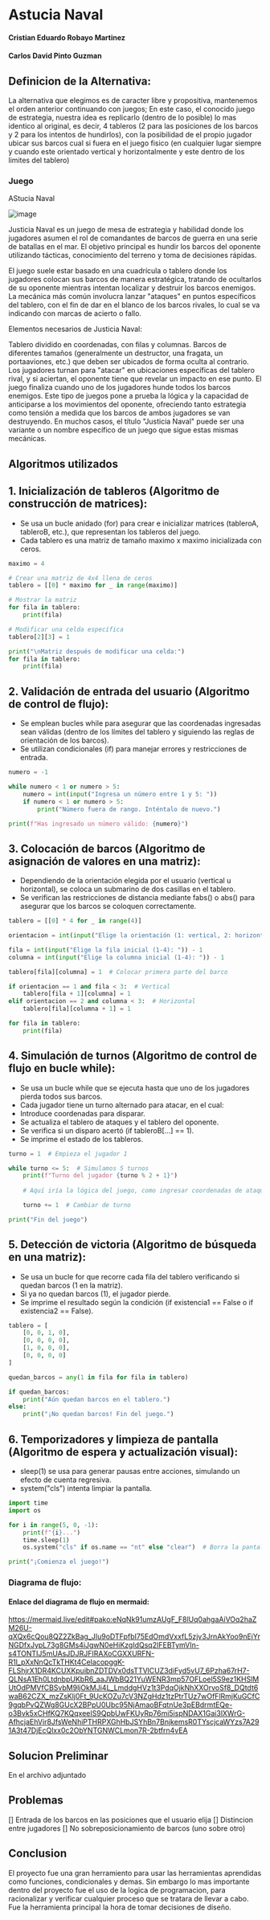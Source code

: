 # Astucia Naval
#### Cristian Eduardo Robayo Martinez
#### Carlos David Pinto Guzman


## Definicion de la Alternativa: 

La alternativa que elegimos es de caracter libre y propositiva, mantenemos el orden anterior continuando con juegos; En este caso, el conocido juego de estrategia, nuestra idea es replicarlo (dentro de lo posible) lo mas identico al original, es decir, 4 tableros (2 para las posiciones de los barcos y 2 para los intentos de hundirlos), con la posibilidad de el propio jugador ubicar sus barcos cual si fuera en el juego fisico (en cualquier lugar siempre y cuando este orientado vertical y horizontalmente y este dentro de los limites del tablero) 

### Juego

AStucia Naval

![image](https://github.com/user-attachments/assets/4cf83fd4-be92-4a83-b82e-be448ffbe7a4)

Justicia Naval es un juego de mesa de estrategia y habilidad donde los jugadores asumen el rol de comandantes de barcos de guerra en una serie de batallas en el mar. El objetivo principal es hundir los barcos del oponente utilizando tácticas, conocimiento del terreno y toma de decisiones rápidas.

El juego suele estar basado en una cuadrícula o tablero donde los jugadores colocan sus barcos de manera estratégica, tratando de ocultarlos de su oponente mientras intentan localizar y destruir los barcos enemigos. La mecánica más común involucra lanzar "ataques" en puntos específicos del tablero, con el fin de dar en el blanco de los barcos rivales, lo cual se va indicando con marcas de acierto o fallo.

Elementos necesarios de Justicia Naval:

Tablero dividido en coordenadas, con filas y columnas.
Barcos de diferentes tamaños (generalmente un destructor, una fragata, un portaaviones, etc.) que deben ser ubicados de forma oculta al contrario.
Los jugadores turnan para "atacar" en ubicaciones específicas del tablero rival, y si aciertan, el oponente tiene que revelar un impacto en ese punto.
El juego finaliza cuando uno de los jugadores hunde todos los barcos enemigos.
Este tipo de juegos pone a prueba la lógica y la capacidad de anticiparse a los movimientos del oponente, ofreciendo tanto estrategia como tensión a medida que los barcos de ambos jugadores se van destruyendo. En muchos casos, el título "Justicia Naval" puede ser una variante o un nombre específico de un juego que sigue estas mismas mecánicas.

## Algoritmos utilizados


## 1. Inicialización de tableros (Algoritmo de construcción de matrices):

- Se usa un bucle anidado (for) para crear e inicializar matrices (tableroA, tableroB, etc.), que representan los tableros del juego.
- Cada tablero es una matriz de tamaño maximo x maximo inicializada con ceros.

   
```python
maximo = 4

# Crear una matriz de 4x4 llena de ceros
tablero = [[0] * maximo for _ in range(maximo)]

# Mostrar la matriz
for fila in tablero:
    print(fila)

# Modificar una celda específica
tablero[2][3] = 1

print("\nMatriz después de modificar una celda:")
for fila in tablero:
    print(fila)
```


## 2. Validación de entrada del usuario (Algoritmo de control de flujo):

- Se emplean bucles while para asegurar que las coordenadas ingresadas sean válidas (dentro de los límites del tablero y siguiendo las reglas de orientación de los barcos).
- Se utilizan condicionales (if) para manejar errores y restricciones de entrada.

```python
numero = -1

while numero < 1 or numero > 5:
    numero = int(input("Ingresa un número entre 1 y 5: "))
    if numero < 1 or numero > 5:
        print("Número fuera de rango. Inténtalo de nuevo.")

print(f"Has ingresado un número válido: {numero}")
```


## 3. Colocación de barcos (Algoritmo de asignación de valores en una matriz):

- Dependiendo de la orientación elegida por el usuario (vertical u horizontal), se coloca un submarino de dos casillas en el tablero.
- Se verifican las restricciones de distancia mediante fabs() o abs() para asegurar que los barcos se coloquen correctamente.

```python
tablero = [[0] * 4 for _ in range(4)]

orientacion = int(input("Elige la orientación (1: vertical, 2: horizontal): "))

fila = int(input("Elige la fila inicial (1-4): ")) - 1
columna = int(input("Elige la columna inicial (1-4): ")) - 1

tablero[fila][columna] = 1  # Colocar primera parte del barco

if orientacion == 1 and fila < 3:  # Vertical
    tablero[fila + 1][columna] = 1
elif orientacion == 2 and columna < 3:  # Horizontal
    tablero[fila][columna + 1] = 1

for fila in tablero:
    print(fila)
```


## 4. Simulación de turnos (Algoritmo de control de flujo en bucle while):

- Se usa un bucle while que se ejecuta hasta que uno de los jugadores pierda todos sus barcos.
- Cada jugador tiene un turno alternado para atacar, en el cual:
- Introduce coordenadas para disparar.
- Se actualiza el tablero de ataques y el tablero del oponente.
- Se verifica si un disparo acertó (if tableroB[...] == 1).
- Se imprime el estado de los tableros.

```python
turno = 1  # Empieza el jugador 1

while turno <= 5:  # Simulamos 5 turnos
    print(f"Turno del jugador {turno % 2 + 1}")
    
    # Aquí iría la lógica del juego, como ingresar coordenadas de ataque

    turno += 1  # Cambiar de turno

print("Fin del juego")
```


## 5. Detección de victoria (Algoritmo de búsqueda en una matriz):

- Se usa un bucle for que recorre cada fila del tablero verificando si quedan barcos (1 en la matriz).
- Si ya no quedan barcos (1), el jugador pierde.
- Se imprime el resultado según la condición (if existencia1 == False o if existencia2 == False).

```python
tablero = [
    [0, 0, 1, 0],
    [0, 0, 0, 0],
    [1, 0, 0, 0],
    [0, 0, 0, 0]
]

quedan_barcos = any(1 in fila for fila in tablero)

if quedan_barcos:
    print("Aún quedan barcos en el tablero.")
else:
    print("¡No quedan barcos! Fin del juego.")
```


## 6. Temporizadores y limpieza de pantalla (Algoritmo de espera y actualización visual):

- sleep(1) se usa para generar pausas entre acciones, simulando un efecto de cuenta regresiva.
- system("cls") intenta limpiar la pantalla.

```python
import time
import os

for i in range(5, 0, -1):
    print(f"{i}...")
    time.sleep(1)
    os.system("cls" if os.name == "nt" else "clear")  # Borra la pantalla

print("¡Comienza el juego!")
```


### Diagrama de flujo:
#### Enlace del diagrama de flujo en mermaid:

https://mermaid.live/edit#pako:eNqNk91umzAUgF_F8lUq0ahgaAiVOq2haZM26U-qXQx6cQou8QZ2ZkBag_JIu9oDTFpfbI75EdOmdVxxfL5zjv3JrnAkYoo9nEjYrNGDfxJypL73g8GMs4iJgwN0eHiKzgIdQsq2IFEBTymVIn-s4TONTIJ5mUAsJDJRJFIRAXoCGXXURFN-R1l_pXxNnQcTkTHKt4CeIacopggK-FLShjrX1DR4KCUXKpuibnZDTDVx0dsTTVlCUZ3diFyd5vU7_6Pzha67rH7-QLNsA1Eh0LtdnbpUKbR6_aaJWbBQ21YuWENR3mp57OFLoel5S9ez1KHSlMUtOdPMVfCBSvbM9ljOkMJi4L_LmddgHVz1t3PdqOjkNhXXOrvoSf8_DQtdt6waB62CZX_mzZsKlj0Ft_9UcKOZu7cV3NZgHdz1tzPtrTUz7wOfFlRmjKuGCfC9gqbPvQZWg8GUcX2BPpU0Ubc95NjAmaoBFqtnUe3pEBdrmtEQe-o3Bvk5xCHfKQ7KQqxeeIS9QpbUwFKUyRp76mi5ispNDAX1Gai3lXWrG-AfhcjaEhVir8JfsWeNhiPTHRPXGhHbJSYhBn7BnjkemsR0TYscjcaWYzs7A291A3t47DjEcQlxx0c2ObYNTGNWCLmon7R-2btfrn4vEA


## Solucion Preliminar

En el archivo adjuntado

## Problemas 

[] Entrada de los barcos en las posiciones que el usuario elija
[] Distincion entre jugadores
[] No sobreposicionamiento de barcos (uno sobre otro)

## Conclusion

El proyecto fue una gran herramiento para usar las herramientas aprendidas como funciones, condicionales y demas.
Sin embargo lo mas importante dentro del proyecto fue el uso de la logica de programacion, para racionalizar y verificar cualquier proceso que se tratara de llevar a cabo.
Fue la herramienta principal la hora de tomar decisiones de diseño.

